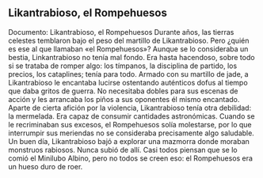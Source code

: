 ## Likantrabioso, el Rompehuesos
Documento: Likantrabioso, el Rompehuesos
Durante años, las tierras celestes temblaron bajo el peso del martillo de Likantrabioso. Pero ¿quién es ese al que llamaban «el Rompehuesos»?
Aunque se lo consideraba un bestia, Linkantrabioso no tenía mal fondo. Era hasta hacendoso, sobre todo si se trataba de romper algo: los tímpanos, la disciplina de partido, los precios, los cataplines; tenía para todo. Armado con su martillo de jade, a Likantrabioso le encantaba lucirse ostentando auténticos dofus al tiempo que daba gritos de guerra. No necesitaba dobles para sus escenas de acción y les arrancaba los piños a sus oponentes él mismo encantado.
Aparte de cierta afición por la violencia, Likantrabioso tenía otra debilidad: la mermelada. Era capaz de consumir cantidades astronómicas. Cuando se le recriminaban sus excesos, el Rompehuesos solía molestarse, por lo que interrumpir sus meriendas no se consideraba precisamente algo saludable.
Un buen día, Likantrabioso bajó a explorar una mazmorra donde moraban monstruos rabiosos. Nunca subió de allí. Casi todos piensan que se lo comió el Minilubo Albino, pero no todos se creen eso: el Rompehuesos era un hueso duro de roer.
